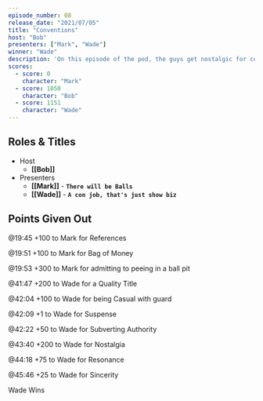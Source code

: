 ```yaml
---
episode_number: 08
release_date: "2021/07/05"
title: "Conventions"
host: "Bob"
presenters: ["Mark", "Wade"]
winner: "Wade"
description: 'On this episode of the pod, the guys get nostalgic for conventions and all the good and bad that come with them. From notable failed attempts, to bizarre themes (like "pizza" and "baby"), to post-COVID predictions, conventions hold a special place in Mark, Bob, and Wade''s hearts.'
scores:
  - score: 0
    character: "Mark"
  - score: 1050
    character: "Bob"
  - score: 1151
    character: "Wade"
---
```


## Roles & Titles

- Host
  - **[[Bob]]**
- Presenters
  - **[[Mark]]** - **`There will be Balls`**
  - **[[Wade]]** - **`A con job, that's just show biz`**

## Points Given Out

@19:45 +100 to Mark for References

@19:51 +100 to Mark for Bag of Money

@19:53 +300 to Mark for admitting to peeing in a ball pit

@41:47 +200 to Wade for a Quality Title

@42:04 +100 to Wade for being Casual with guard

@42:09 +1 to Wade for Suspense

@42:22 +50 to Wade for Subverting Authority

@43:40 +200 to Wade for Nostalgia

@44:18 +75 to Wade for Resonance

@45:46 +25 to Wade for Sincerity

Wade Wins
